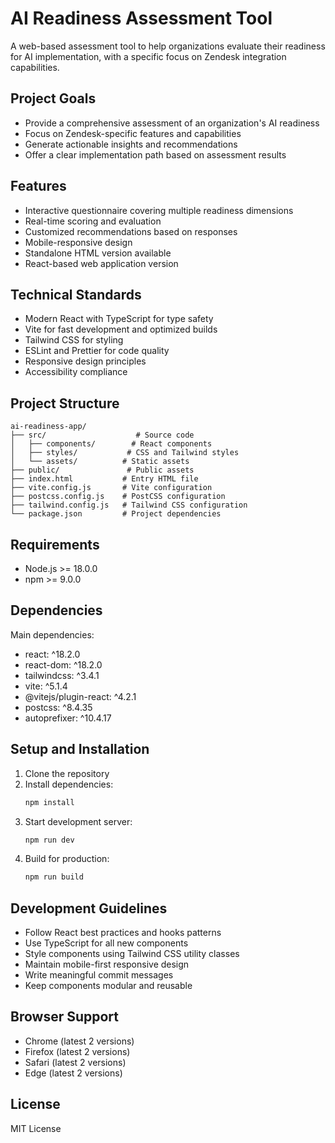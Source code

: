 # AI Readiness Assessment Tool

A web-based assessment tool to help organizations evaluate their readiness for AI implementation, with a specific focus on Zendesk integration capabilities.

## Project Goals

- Provide a comprehensive assessment of an organization's AI readiness
- Focus on Zendesk-specific features and capabilities
- Generate actionable insights and recommendations
- Offer a clear implementation path based on assessment results

## Features

- Interactive questionnaire covering multiple readiness dimensions
- Real-time scoring and evaluation
- Customized recommendations based on responses
- Mobile-responsive design
- Standalone HTML version available
- React-based web application version

## Technical Standards

- Modern React with TypeScript for type safety
- Vite for fast development and optimized builds
- Tailwind CSS for styling
- ESLint and Prettier for code quality
- Responsive design principles
- Accessibility compliance

## Project Structure

```
ai-readiness-app/
├── src/                    # Source code
│   ├── components/        # React components
│   ├── styles/           # CSS and Tailwind styles
│   └── assets/          # Static assets
├── public/               # Public assets
├── index.html           # Entry HTML file
├── vite.config.js       # Vite configuration
├── postcss.config.js    # PostCSS configuration
├── tailwind.config.js   # Tailwind CSS configuration
└── package.json         # Project dependencies
```

## Requirements

- Node.js >= 18.0.0
- npm >= 9.0.0

## Dependencies

Main dependencies:
- react: ^18.2.0
- react-dom: ^18.2.0
- tailwindcss: ^3.4.1
- vite: ^5.1.4
- @vitejs/plugin-react: ^4.2.1
- postcss: ^8.4.35
- autoprefixer: ^10.4.17

## Setup and Installation

1. Clone the repository
2. Install dependencies:
   ```bash
   npm install
   ```
3. Start development server:
   ```bash
   npm run dev
   ```
4. Build for production:
   ```bash
   npm run build
   ```

## Development Guidelines

- Follow React best practices and hooks patterns
- Use TypeScript for all new components
- Style components using Tailwind CSS utility classes
- Maintain mobile-first responsive design
- Write meaningful commit messages
- Keep components modular and reusable

## Browser Support

- Chrome (latest 2 versions)
- Firefox (latest 2 versions)
- Safari (latest 2 versions)
- Edge (latest 2 versions)

## License

MIT License 